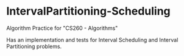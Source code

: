 # IntervalPartitioning-Scheduling
Algorithm Practice for "CS260 - Algorithms"

Has an implementation and tests for Interval Scheduling and Interval Partitioning problems.
